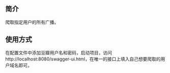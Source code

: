 ## 简介
爬取指定用户的所有广播。

## 使用方式
在配置文件中添加豆瓣用户名和密码，启动项目，访问 http://localhost:8080/swagger-ui.html，在唯一的接口上填入自己想要爬取的用户域名即可。
